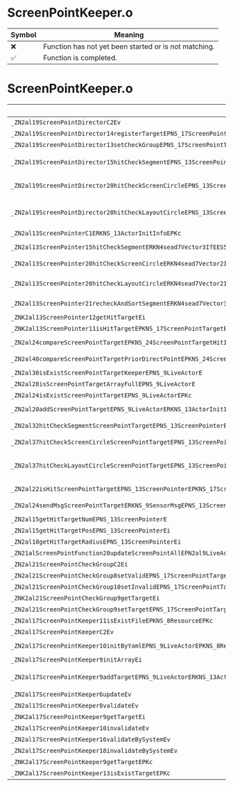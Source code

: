 # ScreenPointKeeper.o
| Symbol | Meaning 
| ------------- | ------------- 
| :x: | Function has not yet been started or is not matching. 
| :white_check_mark: | Function is completed. 


# ScreenPointKeeper.o
| Symbol (Mangled) | Symbol (Demangled) | Decompiled? |
| ------------- |  ------------- | ------------- |
| `_ZN2al19ScreenPointDirectorC2Ev` | `al::ScreenPointDirector::ScreenPointDirector(void)` | :white_check_mark: |
| `_ZN2al19ScreenPointDirector14registerTargetEPNS_17ScreenPointTargetE` | `al::ScreenPointDirector::registerTarget(al::ScreenPointTarget *)` | :white_check_mark: |
| `_ZN2al19ScreenPointDirector13setCheckGroupEPNS_17ScreenPointTargetE` | `al::ScreenPointDirector::setCheckGroup(al::ScreenPointTarget *)` | :white_check_mark: |
| `_ZN2al19ScreenPointDirector15hitCheckSegmentEPNS_13ScreenPointerEPN4sead8ObjArrayINS_24ScreenPointTargetHitInfoEEEiRKNS3_7Vector3IfEESB_` | `al::ScreenPointDirector::hitCheckSegment(al::ScreenPointer *,sead::ObjArray<al::ScreenPointTargetHitInfo> *,int,sead::Vector3<float> const&,sead::Vector3<float> const&)` | :white_check_mark: |
| `_ZN2al19ScreenPointDirector20hitCheckScreenCircleEPNS_13ScreenPointerEPN4sead8ObjArrayINS_24ScreenPointTargetHitInfoEEEiRKNS3_7Vector2IfEEff` | `al::ScreenPointDirector::hitCheckScreenCircle(al::ScreenPointer *,sead::ObjArray<al::ScreenPointTargetHitInfo> *,int,sead::Vector2<float> const&,float,float)` | :white_check_mark: |
| `_ZN2al19ScreenPointDirector20hitCheckLayoutCircleEPNS_13ScreenPointerEPN4sead8ObjArrayINS_24ScreenPointTargetHitInfoEEEiRKNS3_7Vector2IfEEffPFiPKS5_SD_E` | `al::ScreenPointDirector::hitCheckLayoutCircle(al::ScreenPointer *,sead::ObjArray<al::ScreenPointTargetHitInfo> *,int,sead::Vector2<float> const&,float,float,int (*)(al::ScreenPointTargetHitInfo const*,al::ScreenPointTargetHitInfo const*))` | :white_check_mark: |
| `_ZN2al13ScreenPointerC1ERKNS_13ActorInitInfoEPKc` | `al::ScreenPointer::ScreenPointer(al::ActorInitInfo const&,char const*)` | :white_check_mark: |
| `_ZN2al13ScreenPointer15hitCheckSegmentERKN4sead7Vector3IfEES5_` | `al::ScreenPointer::hitCheckSegment(sead::Vector3<float> const&,sead::Vector3<float> const&)` | :white_check_mark: |
| `_ZN2al13ScreenPointer20hitCheckScreenCircleERKN4sead7Vector2IfEEff` | `al::ScreenPointer::hitCheckScreenCircle(sead::Vector2<float> const&,float,float)` | :white_check_mark: |
| `_ZN2al13ScreenPointer20hitCheckLayoutCircleERKN4sead7Vector2IfEEffPFiPKNS_24ScreenPointTargetHitInfoES8_E` | `al::ScreenPointer::hitCheckLayoutCircle(sead::Vector2<float> const&,float,float,int (*)(al::ScreenPointTargetHitInfo const*,al::ScreenPointTargetHitInfo const*))` | :white_check_mark: |
| `_ZN2al13ScreenPointer21recheckAndSortSegmentERKN4sead7Vector3IfEES5_` | `al::ScreenPointer::recheckAndSortSegment(sead::Vector3<float> const&,sead::Vector3<float> const&)` | :white_check_mark: |
| `_ZNK2al13ScreenPointer12getHitTargetEi` | `al::ScreenPointer::getHitTarget(int)const` | :white_check_mark: |
| `_ZNK2al13ScreenPointer11isHitTargetEPKNS_17ScreenPointTargetE` | `al::ScreenPointer::isHitTarget(al::ScreenPointTarget const*)const` | :white_check_mark: |
| `_ZN2al24compareScreenPointTargetEPKNS_24ScreenPointTargetHitInfoES2_` | `al::compareScreenPointTarget(al::ScreenPointTargetHitInfo const*,al::ScreenPointTargetHitInfo const*)` | :white_check_mark: |
| `_ZN2al40compareScreenPointTargetPriorDirectPointEPKNS_24ScreenPointTargetHitInfoES2_` | `al::compareScreenPointTargetPriorDirectPoint(al::ScreenPointTargetHitInfo const*,al::ScreenPointTargetHitInfo const*)` | :white_check_mark: |
| `_ZN2al30isExistScreenPointTargetKeeperEPNS_9LiveActorE` | `al::isExistScreenPointTargetKeeper(al::LiveActor *)` | :white_check_mark: |
| `_ZN2al28isScreenPointTargetArrayFullEPNS_9LiveActorE` | `al::isScreenPointTargetArrayFull(al::LiveActor *)` | :white_check_mark: |
| `_ZN2al24isExistScreenPointTargetEPNS_9LiveActorEPKc` | `al::isExistScreenPointTarget(al::LiveActor *,char const*)` | :white_check_mark: |
| `_ZN2al20addScreenPointTargetEPNS_9LiveActorERKNS_13ActorInitInfoEPKcfS6_RKN4sead7Vector3IfEE` | `al::addScreenPointTarget(al::LiveActor *,al::ActorInitInfo const&,char const*,float,char const*,sead::Vector3<float> const&)` | :white_check_mark: |
| `_ZN2al32hitCheckSegmentScreenPointTargetEPNS_13ScreenPointerERKN4sead7Vector3IfEES6_` | `al::hitCheckSegmentScreenPointTarget(al::ScreenPointer *,sead::Vector3<float> const&,sead::Vector3<float> const&)` | :white_check_mark: |
| `_ZN2al37hitCheckScreenCircleScreenPointTargetEPNS_13ScreenPointerERKN4sead7Vector2IfEEff` | `al::hitCheckScreenCircleScreenPointTarget(al::ScreenPointer *,sead::Vector2<float> const&,float,float)` | :white_check_mark: |
| `_ZN2al37hitCheckLayoutCircleScreenPointTargetEPNS_13ScreenPointerERKN4sead7Vector2IfEEffPFiPKNS_24ScreenPointTargetHitInfoES9_E` | `al::hitCheckLayoutCircleScreenPointTarget(al::ScreenPointer *,sead::Vector2<float> const&,float,float,int (*)(al::ScreenPointTargetHitInfo const*,al::ScreenPointTargetHitInfo const*))` | :white_check_mark: |
| `_ZN2al22isHitScreenPointTargetEPNS_13ScreenPointerEPKNS_17ScreenPointTargetE` | `al::isHitScreenPointTarget(al::ScreenPointer *,al::ScreenPointTarget const*)` | :white_check_mark: |
| `_ZN2al24sendMsgScreenPointTargetERKNS_9SensorMsgEPNS_13ScreenPointerEPNS_17ScreenPointTargetE` | `al::sendMsgScreenPointTarget(al::SensorMsg const&,al::ScreenPointer *,al::ScreenPointTarget *)` | :white_check_mark: |
| `_ZN2al15getHitTargetNumEPNS_13ScreenPointerE` | `al::getHitTargetNum(al::ScreenPointer *)` | :white_check_mark: |
| `_ZN2al15getHitTargetPosEPNS_13ScreenPointerEi` | `al::getHitTargetPos(al::ScreenPointer *,int)` | :white_check_mark: |
| `_ZN2al18getHitTargetRadiusEPNS_13ScreenPointerEi` | `al::getHitTargetRadius(al::ScreenPointer *,int)` | :white_check_mark: |
| `_ZN21alScreenPointFunction20updateScreenPointAllEPN2al9LiveActorE` | `alScreenPointFunction::updateScreenPointAll(al::LiveActor *)` | :white_check_mark: |
| `_ZN2al21ScreenPointCheckGroupC2Ei` | `al::ScreenPointCheckGroup::ScreenPointCheckGroup(int)` | :white_check_mark: |
| `_ZN2al21ScreenPointCheckGroup8setValidEPNS_17ScreenPointTargetE` | `al::ScreenPointCheckGroup::setValid(al::ScreenPointTarget *)` | :white_check_mark: |
| `_ZN2al21ScreenPointCheckGroup10setInvalidEPNS_17ScreenPointTargetE` | `al::ScreenPointCheckGroup::setInvalid(al::ScreenPointTarget *)` | :white_check_mark: |
| `_ZNK2al21ScreenPointCheckGroup9getTargetEi` | `al::ScreenPointCheckGroup::getTarget(int)const` | :white_check_mark: |
| `_ZN2al21ScreenPointCheckGroup9setTargetEPNS_17ScreenPointTargetE` | `al::ScreenPointCheckGroup::setTarget(al::ScreenPointTarget *)` | :white_check_mark: |
| `_ZN2al17ScreenPointKeeper11isExistFileEPKNS_8ResourceEPKc` | `al::ScreenPointKeeper::isExistFile(al::Resource const*,char const*)` | :white_check_mark: |
| `_ZN2al17ScreenPointKeeperC2Ev` | `al::ScreenPointKeeper::ScreenPointKeeper(void)` | :white_check_mark: |
| `_ZN2al17ScreenPointKeeper10initByYamlEPNS_9LiveActorEPKNS_8ResourceERKNS_13ActorInitInfoEPKc` | `al::ScreenPointKeeper::initByYaml(al::LiveActor *,al::Resource const*,al::ActorInitInfo const&,char const*)` | :white_check_mark: |
| `_ZN2al17ScreenPointKeeper9initArrayEi` | `al::ScreenPointKeeper::initArray(int)` | :white_check_mark: |
| `_ZN2al17ScreenPointKeeper9addTargetEPNS_9LiveActorERKNS_13ActorInitInfoEPKcfPKN4sead7Vector3IfEES7_RSB_` | `al::ScreenPointKeeper::addTarget(al::LiveActor *,al::ActorInitInfo const&,char const*,float,sead::Vector3<float> const*,char const*,sead::Vector3<float> const&)` | :white_check_mark: |
| `_ZN2al17ScreenPointKeeper6updateEv` | `al::ScreenPointKeeper::update(void)` | :white_check_mark: |
| `_ZN2al17ScreenPointKeeper8validateEv` | `al::ScreenPointKeeper::validate(void)` | :white_check_mark: |
| `_ZNK2al17ScreenPointKeeper9getTargetEi` | `al::ScreenPointKeeper::getTarget(int)const` | :white_check_mark: |
| `_ZN2al17ScreenPointKeeper10invalidateEv` | `al::ScreenPointKeeper::invalidate(void)` | :white_check_mark: |
| `_ZN2al17ScreenPointKeeper16validateBySystemEv` | `al::ScreenPointKeeper::validateBySystem(void)` | :white_check_mark: |
| `_ZN2al17ScreenPointKeeper18invalidateBySystemEv` | `al::ScreenPointKeeper::invalidateBySystem(void)` | :white_check_mark: |
| `_ZNK2al17ScreenPointKeeper9getTargetEPKc` | `al::ScreenPointKeeper::getTarget(char const*)const` | :white_check_mark: |
| `_ZNK2al17ScreenPointKeeper13isExistTargetEPKc` | `al::ScreenPointKeeper::isExistTarget(char const*)const` | :white_check_mark: |
